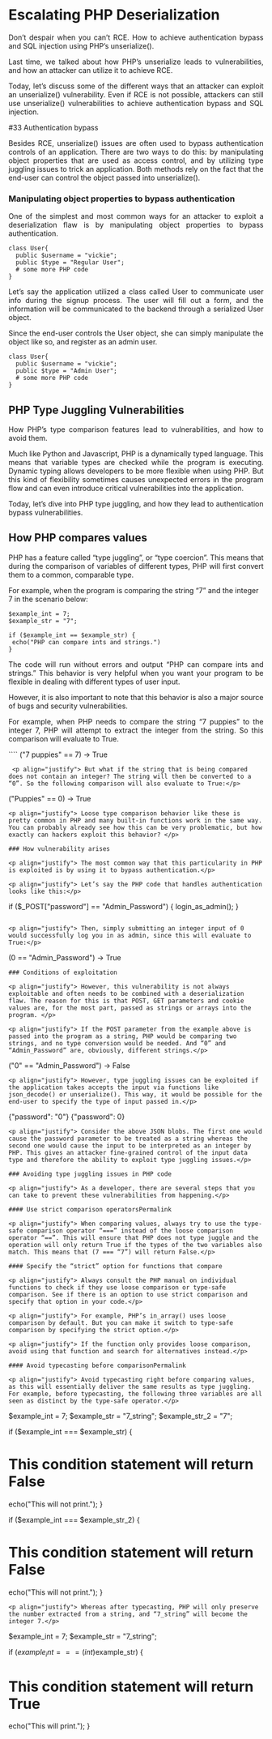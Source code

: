 # Escalating PHP Deserialization

<p align="justify"> Don’t despair when you can’t RCE. How to achieve authentication bypass and SQL injection using PHP’s unserialize().</p>

<p align="justify"> Last time, we talked about how PHP’s unserialize leads to vulnerabilities, and how an attacker can utilize it to achieve RCE.</p>

<p align="justify"> Today, let’s discuss some of the different ways that an attacker can exploit an unserialize() vulnerability. Even if RCE is not possible, attackers can still use unserialize() vulnerabilities to achieve authentication bypass and SQL injection.</p>

#33 Authentication bypass

<p align="justify"> Besides RCE, unserialize() issues are often used to bypass authentication controls of an application. There are two ways to do this: by manipulating object properties that are used as access control, and by utilizing type juggling issues to trick an application. Both methods rely on the fact that the end-user can control the object passed into unserialize().</p>

### Manipulating object properties to bypass authentication

<p align="justify"> One of the simplest and most common ways for an attacker to exploit a deserialization flaw is by manipulating object properties to bypass authentication.</p>

````
class User{
  public $username = "vickie";
  public $type = "Regular User";
  # some more PHP code
}
````
<p align="justify"> Let’s say the application utilized a class called User to communicate user info during the signup process. The user will fill out a form, and the information will be communicated to the backend through a serialized User object.</p>

<p align="justify"> Since the end-user controls the User object, she can simply manipulate the object like so, and register as an admin user.</p>

````
class User{
  public $username = "vickie";
  public $type = "Admin User";
  # some more PHP code
}
````
## PHP Type Juggling Vulnerabilities

<p align="justify"> How PHP’s type comparison features lead to vulnerabilities, and how to avoid them.

<p align="justify"> Much like Python and Javascript, PHP is a dynamically typed language. This means that variable types are checked while the program is executing. Dynamic typing allows developers to be more flexible when using PHP. But this kind of flexibility sometimes causes unexpected errors in the program flow and can even introduce critical vulnerabilities into the application.</p>

<p align="justify"> Today, let’s dive into PHP type juggling, and how they lead to authentication bypass vulnerabilities.</p>

## How PHP compares values

<p align="justify"> PHP has a feature called “type juggling”, or “type coercion”. This means that during the comparison of variables of different types, PHP will first convert them to a common, comparable type.</p> 

For example, when the program is comparing the string “7” and the integer 7 in the scenario below:
````
$example_int = 7;
$example_str = "7";

if ($example_int == $example_str) {
 echo("PHP can compare ints and strings.")
}
````
<p align="justify"> The code will run without errors and output “PHP can compare ints and strings.” This behavior is very helpful when you want your program to be flexible in dealing with different types of user input.</p>

<p align="justify"> However, it is also important to note that this behavior is also a major source of bugs and security vulnerabilities.</p>

<p align="justify">For example, when PHP needs to compare the string “7 puppies” to the integer 7, PHP will attempt to extract the integer from the string. So this comparison will evaluate to True.</p>
````
("7 puppies" == 7) -> True

````
 <p align="justify"> But what if the string that is being compared does not contain an integer? The string will then be converted to a “0”. So the following comparison will also evaluate to True:</p>
````
("Puppies" == 0) -> True
````
<p align="justify"> Loose type comparison behavior like these is pretty common in PHP and many built-in functions work in the same way. You can probably already see how this can be very problematic, but how exactly can hackers exploit this behavior? </p>

### How vulnerability arises

<p align="justify"> The most common way that this particularity in PHP is exploited is by using it to bypass authentication.</p>

<p align="justify"> Let’s say the PHP code that handles authentication looks like this:</p>

````

if ($_POST["password"] == "Admin_Password") {
	login_as_admin();
}

````

<p align="justify"> Then, simply submitting an integer input of 0 would successfully log you in as admin, since this will evaluate to True:</p>

````
(0 == "Admin_Password") -> True

````
### Conditions of exploitation

<p align="justify"> However, this vulnerability is not always exploitable and often needs to be combined with a deserialization flaw. The reason for this is that POST, GET parameters and cookie values are, for the most part, passed as strings or arrays into the program. </p>

<p align="justify"> If the POST parameter from the example above is passed into the program as a string, PHP would be comparing two strings, and no type conversion would be needed. And “0” and “Admin_Password” are, obviously, different strings.</p>
````
("0" == "Admin_Password") -> False
````
<p align="justify"> However, type juggling issues can be exploited if the application takes accepts the input via functions like json_decode() or unserialize(). This way, it would be possible for the end-user to specify the type of input passed in.</p>
````
{"password": "0"}
{"password": 0}
````
<p align="justify"> Consider the above JSON blobs. The first one would cause the password parameter to be treated as a string whereas the second one would cause the input to be interpreted as an integer by PHP. This gives an attacker fine-grained control of the input data type and therefore the ability to exploit type juggling issues.</p>

### Avoiding type juggling issues in PHP code

<p align="justify"> As a developer, there are several steps that you can take to prevent these vulnerabilities from happening.</p>

#### Use strict comparison operatorsPermalink

<p align="justify"> When comparing values, always try to use the type-safe comparison operator “===” instead of the loose comparison operator “==”. This will ensure that PHP does not type juggle and the operation will only return True if the types of the two variables also match. This means that (7 === “7”) will return False.</p>

#### Specify the “strict” option for functions that compare

<p align="justify"> Always consult the PHP manual on individual functions to check if they use loose comparison or type-safe comparison. See if there is an option to use strict comparison and specify that option in your code.</p>

<p align="justify"> For example, PHP’s in_array() uses loose comparison by default. But you can make it switch to type-safe comparison by specifying the strict option.</p>

<p align="justify"> If the function only provides loose comparison, avoid using that function and search for alternatives instead.</p>

#### Avoid typecasting before comparisonPermalink

<p align="justify"> Avoid typecasting right before comparing values, as this will essentially deliver the same results as type juggling. For example, before typecasting, the following three variables are all seen as distinct by the type-safe operator.</p>

````
$example_int = 7;
$example_str = "7_string";
$example_str_2 = "7";

if ($example_int === $example_str) {
  # This condition statement will return False
  echo("This will not print.");
}

if ($example_int === $example_str_2) {
  # This condition statement will return False
  echo("This will not print.");
}
````
<p align="justify"> Whereas after typecasting, PHP will only preserve the number extracted from a string, and “7_string” will become the integer 7.</p>
````
$example_int = 7;
$example_str = "7_string";

if ($example_int === (int)$example_str) {
  # This condition statement will return True
  echo("This will print.");
}
````
